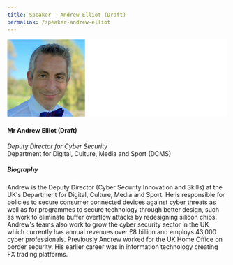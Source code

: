 ```yaml
---
title: Speaker - Andrew Elliot (Draft)
permalink: /speaker-andrew-elliot
---
```

![Andrew Elliot](/images/speakers/Andrew-Elliot.jpg)

#### **Mr Andrew Elliot (Draft)**

*Deputy Director for Cyber Security*  
Department for Digital, Culture, Media and Sport (DCMS)

##### **Biography**

Andrew is the Deputy Director (Cyber Security Innovation and Skills) at the UK's Department for Digital, Culture, Media and Sport. He is responsible for policies to secure consumer connected devices against cyber threats as well as for programmes to secure technology through better design, such as work to eliminate buffer overflow attacks by redesigning silicon chips. Andrew's teams also work to grow the cyber security sector in the UK which currently has annual revenues over £8 billion and employs 43,000 cyber professionals. Previously Andrew worked for the UK Home Office on border security. His earlier career was in information technology creating FX trading platforms.